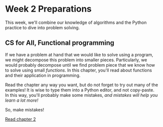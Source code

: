 # Week 2 Preparations

This week, we'll combine our knowledge of algorithms and the Python practice to dive into problem solving.

## CS for All, Functional programming

If we have a problem at hand that we would like to solve using a program, we might decompose this problem into smaller pieces. Particularly, we would probably decompose until we find problem piece that we know how to solve using small *functions*. In this chapter, you'll read about functions and their application in programming.

Read the chapter any way you want, but do not forget to try out many of the examples! It is wise to type them into a Python editor, and not copy-paste. In this way, you'll probably make some mistakes, *and mistakes will help you learn a lot more!*

So, make mistakes!

[Read chapter 2](http://www.cs.hmc.edu/csforall/FunctionalProgramming/functionalprogramming.html)
